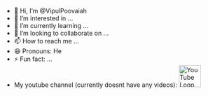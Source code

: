 - 👋 Hi, I’m @VipulPoovaiah
- 👀 I’m interested in ...
- 🌱 I’m currently learning ...
- 💞️ I’m looking to collaborate on ...
- 📫 How to reach me ...
- 😄 Pronouns: He
- ⚡ Fun fact: ...
- My youtube channel (currently doesnt have any videos): <a href="https://www.youtube.com/@vipulpoovaiah" class="button">
  <img src="https://img.favpng.com/24/6/8/youtube-computer-icons-logo-png-favpng-iLNi3W3zFpDt3HTs2En4CDduZ.jpg" width="50" height="50" alt="YouTube Logo, PNG, 500x500px, Youtube, Area, Brand, Collection, Facebook Download Free">
</a>
<!---
VipulPoovaiah/VipulPoovaiah is a ✨ special ✨ repository because its `README.md` (this file) appears on your GitHub profile.
You can click the Preview link to take a look at your changes.
--->
